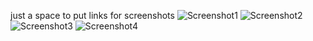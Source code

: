 just a space to put links for screenshots
![Screenshot1](https://github.com/michilcutt/Platform_Computing/assets/145288129/7e841f29-48f0-4990-a4f0-ea72000d8b94)
![Screenshot2](https://github.com/michilcutt/Platform_Computing/assets/145288129/663615c8-6a70-4c29-8b04-a0855ea2ee7b)
![Screenshot3](https://github.com/michilcutt/Platform_Computing/assets/145288129/1872550e-23e1-4157-87f6-bdf373cfa448)
![Screenshot4](https://github.com/michilcutt/Platform_Computing/assets/145288129/ca6facef-9db9-40d4-b3a9-45873d1be219)

